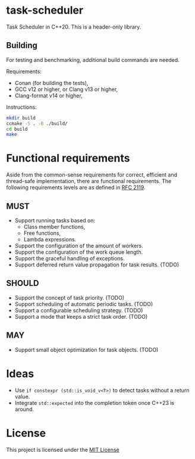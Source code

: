 # task-scheduler

Task Scheduler in C++20.
This is a header-only library.

## Building

For testing and benchmarking, additional build commands are needed.

Requirements:

* Conan (for building the tests),
* GCC v12 or higher, or Clang v13 or higher,
* Clang-format v14 or higher,

Instructions:

```sh
mkdir build
ccmake -S . -B ./build/
cd build
make
```

# Functional requirements

Aside from the common-sense requirements for correct, efficient and thread-safe implementation, there are functional requirements.
The following requirements levels are as defined in [RFC 2119](https://www.ietf.org/rfc/rfc2119.txt).

## MUST

* Support running tasks based on:
  * Class member functions,
  * Free functions,
  * Lambda expressions.
* Support the configuration of the amount of workers.
* Support the configuration of the work queue length.
* Support the graceful handling of exceptions.
* Support deferred return value propagation for task results. (TODO)

## SHOULD

* Support the concept of task priority. (TODO)
* Support scheduling of automatic periodic tasks. (TODO)
* Support a configurable scheduling strategy. (TODO)
* Support a mode that keeps a strict task order. (TODO)

## MAY

* Support small object optimization for task objects. (TODO)

# Ideas

* Use `if constexpr (std::is_void_v<T>)` to detect tasks without a return value.
* Integrate `std::expected` into the completion token once C++23 is around.

# License

This project is licensed under the [MIT License](https://choosealicense.com/licenses/mit/)
